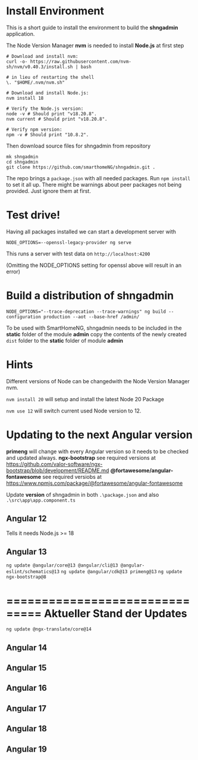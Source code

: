 # Install Environment

This is a short guide to install the environment to build the **shngadmin** application.

The Node Version Manager **nvm** is needed to install **Node.js** at first step

```
# Download and install nvm:
curl -o- https://raw.githubusercontent.com/nvm-sh/nvm/v0.40.3/install.sh | bash

# in lieu of restarting the shell
\. "$HOME/.nvm/nvm.sh"

# Download and install Node.js:
nvm install 18

# Verify the Node.js version:
node -v # Should print "v18.20.8".
nvm current # Should print "v18.20.8".

# Verify npm version:
npm -v # Should print "10.8.2".
```

Then download source files for shngadmin from repository

```
mk shngadmin
cd shngadmin
git clone https://github.com/smarthomeNG/shngadmin.git .
``` 

The repo brings a ``package.json`` with all needed packages. Run ``npm install`` to set it all up.
There might be warnings about peer packages not being provided. Just ignore them at first.

# Test drive!

Having all packages installed we can start a development server with

``NODE_OPTIONS=--openssl-legacy-provider ng serve``

This runs a server with test data on ``http://localhost:4200``

(Omitting the NODE_OPTIONS setting for openssl above will result in an error)


# Build a distribution of shngadmin


``NODE_OPTIONS="--trace-deprecation --trace-warnings" ng build --configuration production --aot --base-href /admin/``

To be used with SmartHomeNG, shngadmin needs to be included in the **static** folder of the module **admin**
copy the contents of the newly created ``dist`` folder to the **static** folder of module **admin**


# Hints

Different versions of Node can be changedwith the Node Version Manager nvm.

``nvm install 20`` will setup and install the latest Node 20 Package

``nvm use 12`` will switch current used Node version to 12.

# Updating to the next Angular version

**primeng** will change with every Angular version so it needs to be checked and updated always.
**ngx-bootstrap** see required versions at https://github.com/valor-software/ngx-bootstrap/blob/development/README.md
**@fortawesome/angular-fontawesome** see required versiobs at https://www.npmjs.com/package/@fortawesome/angular-fontawesome

Update **version** of shngadmin in both ``.\package.json`` and also ``.\src\app\app.component.ts``


## Angular 12

Tells it needs Node.js >= 18

## Angular 13

``ng update @angular/core@13 @angular/cli@13 @angular-eslint/schematics@13``
``ng update @angular/cdk@13 primeng@13``
``ng update ngx-bootstrap@8``

===============================
**Aktueller Stand der Updates**
===============================

``ng update @ngx-translate/core@14``


## Angular 14

## Angular 15


## Angular 16

## Angular 17

## Angular 18

## Angular 19



